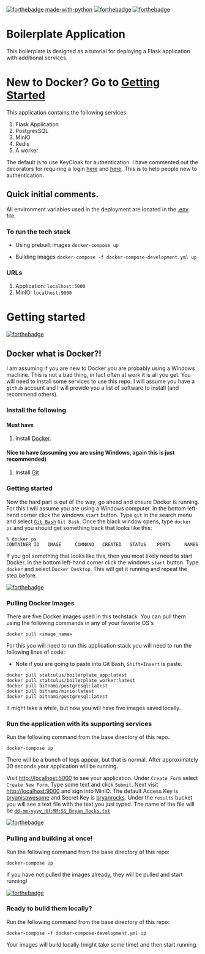 [![forthebadge made-with-python](http://ForTheBadge.com/images/badges/made-with-python.svg)](https://www.python.org/)
[![forthebadge](https://forthebadge.com/images/badges/made-with-crayons.svg)](https://forthebadge.com)
[![forthebadge](https://forthebadge.com/images/badges/60-percent-of-the-time-works-every-time.svg)](https://forthebadge.com)

# Boilerplate Application
This boilerplate is designed as a tutorial for deploying a Flask application with additional services.

# New to Docker? Go to [Getting Started](#-Getting-started)

This application contains the following services:

1. Flask Application
2. PostgresSQL
3. MinIO
4. Redis
5. A worker

The default is to use KeyCloak for authentication. I have commented out the decorators for requiring a login [here](https://github.com/bryaneadams/boilerplate_application/blob/9fe7878558bb57ac9e431ff3f53770cf3411a43a/flask-app/boilerplate/boilerform/boilerform.py#L35) and [here](https://github.com/bryaneadams/boilerplate_application/blob/9fe7878558bb57ac9e431ff3f53770cf3411a43a/flask-app/manage.py#L110). This is to help people new to authentication.

## Quick initial comments.

All environment variables used in the deployment are located in the [.env](https://github.com/bryaneadams/boilerplate_application/blob/main/.env) file.

### To run the tech stack

* Using prebuilt images
`docker-compose up`

* Building images
`docker-compose -f docker-compose-development.yml up`

### URLs

1. Application:  `localhost:5000`
2. MinIO:  `localhost:9000`

# Getting started

[![forthebadge](https://forthebadge.com/images/badges/reading-6th-grade-level.svg)](https://forthebadge.com)
## Docker what is Docker?!

I am assuming if you are new to Docker you are probably using a Windows machine. This is not a bad thing, in fact often at work it is all you get. You will need to install some services to use this repo. I will assume you have a `github` account and I will provide you a list of software to install (and recommend others).

### Install the following

#### Must have

1. Install [Docker](https://docs.docker.com/docker-for-windows/install/).

#### Nice to have (assuming you are using Windows, again this is just recommended)

1. Install [Git](https://git-scm.com/downloads)

### Getting started

Now the hard part is out of the way, go ahead and ensure Docker is running. For this I will assume you are using a Windows computer. In the bottom left-hand corner click the windows `start` button. Type `git` in the search menu and select [`Git Bash`](https://git-scm.com/downloads) `Git Bash`. Once the black window opens, type `docker ps` and you should get something back that looks like this:

```
% docker ps
CONTAINER ID   IMAGE     COMMAND   CREATED   STATUS    PORTS     NAMES
```

If you got something that looks like this, then you most likely need to start Docker. In the bottom left-hand corner click the windows `start` button. Type `docker` and select `Docker Desktop`. This will get it running and repeat the step before.

[![forthebadge](https://forthebadge.com/images/badges/ctrl-c-ctrl-v.svg)](https://forthebadge.com)

### Pulling Docker Images

There are five Docker images used in this techstack. You can pull them using the following commands in any of your favorite OS's

```
docker pull <image_name>
```

For this you will need to run this application stack you will need to run the following lines of code:

* Note if you are going to paste into Git Bash, `Shift+Insert` is paste.
```
docker pull statculus/boilerplate_app:latest
docker pull statculus/boilerplate_worker:latest
docker pull bitnami/postgresql:latest
docker pull bitnami/minio:latest
docker pull bitnami/postgresql:latest
```

It might take a while, but now you will have five images saved locally.

### Run the application with its supporting services

Run the following command from the base directory of this repo.

```
docker-compose up
```

There will be a bunch of logs appear, but that is normal. After approximately 30 seconds your application will be running.

Visit [http://localhost:5000](http://localhost:5000) to see your application. Under `Create Form` select `Create New Form`. Type some text and click `Submit`. Next visit [http://localhost:9000](http://localhost:9000) and sign into MinIO. The default Access Key is [bryanisawesome](https://github.com/bryaneadams/boilerplate_application/blob/9fe7878558bb57ac9e431ff3f53770cf3411a43a/.env#L16) and Secret Key is [bryanrocks](https://github.com/bryaneadams/boilerplate_application/blob/9fe7878558bb57ac9e431ff3f53770cf3411a43a/.env#L17). Under the `results` bucket you will see a text file with the text you just typed. The name of the file will be [`dd-mm-yyyy_HH:MM:SS_Bryan_Rocks.txt`](https://github.com/bryaneadams/boilerplate_application/blob/9fe7878558bb57ac9e431ff3f53770cf3411a43a/worker/boiler_worker.py#L41)


[![forthebadge](https://forthebadge.com/images/badges/it-works-why.svg)](https://forthebadge.com)

### Pulling and building at once!

Run the following command from the base directory of this repo:

```
docker-compose up
```

If you have not pulled the images already, they will be pulled and start running!


[![forthebadge](https://forthebadge.com/images/badges/powered-by-black-magic.svg)](https://forthebadge.com)

### Ready to build them locally?

Run the following command from the base directory of this repo:

```
docker-compose -f docker-compose-development.yml up
```

Your images will build locally (might take some time) and then start running.



